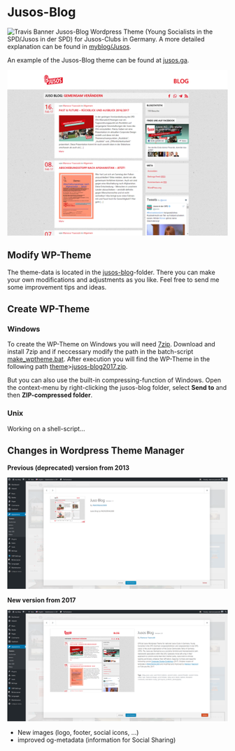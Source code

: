 # Jusos-Blog
![Travis Banner][travis]
Jusos-Blog Wordpress Theme (Young Socialists in the SPD/Jusos in der SPD) for Jusos-Clubs in Germany.
A more detailed explanation can be found in [myblog/Jusos][myblog].

An example of the Jusos-Blog theme can be found at [jusos.ga][juexmp].

![Screenshot of Jusos-Blog ver. 2.0][screen]

## Modify WP-Theme
The theme-data is located in the [jusos-blog][jublog]-folder. There you can make
your own modifications and adjustments as you like. Feel free to send me some improvement tips
and ideas.

## Create WP-Theme

### Windows
To create the WP-Theme on Windows you will need [7zip][sevzip]. Download and install 7zip and
if neccessary modify the path in the batch-script [make_wptheme.bat][winscr].
After execution you will find the WP-Theme in the following path [theme][thmdir]>[jusos-blog2017.zip][thmzip].

But you can also use the built-in compressing-function of Windows. Open the context-menu by right-clicking
the jusos-blog folder, select **Send to** and then **ZIP-compressed folder**.

### Unix
Working on a shell-script...

## Changes in Wordpress Theme Manager

**Previous (deprecated) version from 2013**

![previous Jusos theme 2013][oldver]

**New version from 2017**

![new Jusos theme 2017][newver]

- New images (logo, footer, social icons, ...)
- improved og-metadata (information for Social Sharing)


[travis]: <https://travis-ci.org/mansouryaacoubi/Jusos-Blog.svg?branch=master>
[myblog]: <http://mansour.yaacoubi.com/create-your-own-jusos-blog/>
[sevzip]: <http://www.7-zip.org/>
[juexmp]: <http://jusos.ga>
[jublog]: <https://github.com/mansouryaacoubi/Jusos-Blog/blob/master/jusos-blog>
[winscr]: <https://github.com/mansouryaacoubi/Jusos-Blog/blob/master/make_wptheme.bat>
[thmdir]: <https://github.com/mansouryaacoubi/Jusos-Blog/blob/master/theme>
[thmzip]: <https://github.com/mansouryaacoubi/Jusos-Blog/raw/master/theme/jusos-blog2017.zip>
[oldver]: <https://github.com/mansouryaacoubi/Jusos-Blog/raw/master/design-update/ver1.1.png>
[newver]: <https://github.com/mansouryaacoubi/Jusos-Blog/raw/master/design-update/ver2.0.png>
[screen]: <https://github.com/mansouryaacoubi/Jusos-Blog/raw/master/jusos-blog/screenshot.png>
